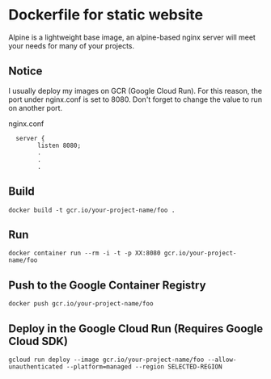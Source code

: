 # Dockerfile for static website

Alpine is a lightweight base image, an alpine-based nginx server will meet your needs for many of your projects.

## Notice

I usually deploy my images on GCR (Google Cloud Run). For this reason, the port under nginx.conf is set to 8080. Don't forget to change the value to run on another port.
  

nginx.conf
```
  server {
        listen 8080;
        .
        .
        .
```

## Build
```
docker build -t gcr.io/your-project-name/foo .
```
## Run
```
docker container run --rm -i -t -p XX:8080 gcr.io/your-project-name/foo
```

## Push to the Google Container Registry
```
docker push gcr.io/your-project-name/foo
```
## Deploy in the Google Cloud Run (Requires Google Cloud SDK)
```
gcloud run deploy --image gcr.io/your-project-name/foo --allow-unauthenticated --platform=managed --region SELECTED-REGION
```
